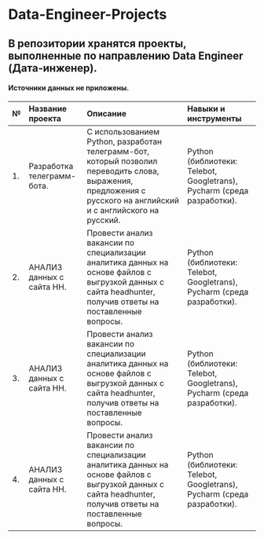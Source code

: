 # Data-Engineer-Projects

## В репозитории хранятся проекты, выполненные по направлению Data Engineer (Дата-инженер).
#### Источники данных не приложены.

|   № |    Название проекта  |   Описание |  Навыки и инструменты |
|:----|:---------------------|:---------|:----------------------|
|   1.  |     Разработка телеграмм-бота.                 |    С использованием Python, разработан телеграмм-бот, который позволил переводить слова, выражения, предложения с русского на английский и с английского на русский.      |   Python (библиотеки: Telebot, Googletrans), Pycharm (среда разработки).                    |
|   2.  |     АНАЛИЗ данных с сайта НН.                 |   Провести анализ вакансии по специализации аналитика данных на основе файлов с выгрузкой данных с сайта headhunter, получив ответы на поставленные вопросы.      |   Python (библиотеки: Telebot, Googletrans), Pycharm (среда разработки).                    |  
|   3.  |     АНАЛИЗ данных с сайта НН.                 |   Провести анализ вакансии по специализации аналитика данных на основе файлов с выгрузкой данных с сайта headhunter, получив ответы на поставленные вопросы.      |   Python (библиотеки: Telebot, Googletrans), Pycharm (среда разработки).
|   4.  |     АНАЛИЗ данных с сайта НН.                 |   Провести анализ вакансии по специализации аналитика данных на основе файлов с выгрузкой данных с сайта headhunter, получив ответы на поставленные вопросы.      |   Python (библиотеки: Telebot, Googletrans), Pycharm (среда разработки).
